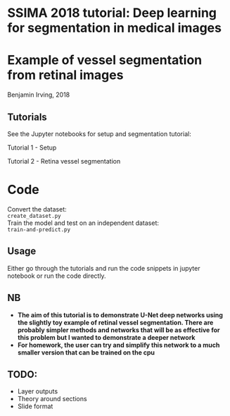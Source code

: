 # SSIMA 2018 tutorial: Deep learning for segmentation in medical images
# Example of vessel segmentation from retinal images

Benjamin Irving, 2018


## Tutorials

See the Jupyter notebooks for setup and segmentation tutorial:

Tutorial 1 - Setup  

Tutorial 2 - Retina vessel segmentation  

# Code

Convert the dataset:  
`create_dataset.py`  
Train the model and test on an independent dataset:  
`train-and-predict.py`  


## Usage

Either go through the tutorials and run the code snippets in jupyter notebook or run the code directly.  

## NB

- **The aim of this tutorial is to demonstrate U-Net deep networks using the slightly toy example of retinal vessel segmentation. There are probably simpler methods and networks that will be as effective for this problem but I wanted to demonstrate a deeper network**
- **For homework, the user can try and simplify this network to a much smaller version that can be trained on the cpu**

## TODO: 

- Layer outputs
- Theory around sections
- Slide format
